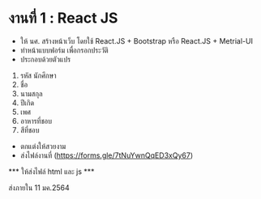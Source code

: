 # งานที่ 1 : React JS

- ให้ นศ. สร้างหน้าเว็บ โดยใช้ React.JS + Bootstrap  หรือ  React.JS + Metrial-UI
- ทำหน้าแบบฟอร์ม เพื่อกรอกประวัติ
- ประกอบด้วยตัวแปร
1. รหัส นักศึกษา
2. ชื่อ 
3. นามสกุล
4. ปีเกิด
5. เพศ
6. อาหารที่ชอบ
7. สีที่ชอบ
- ตกแต่งให้สวยงาม
- ส่งไฟล์งานที่  (https://forms.gle/7tNuYwnQqED3xQy67)

*** ให้ส่งไฟล์ html และ js ***

ส่งภายใน 11 มค.2564
